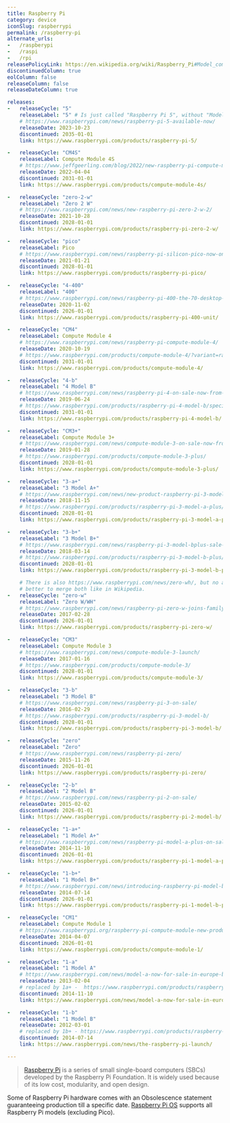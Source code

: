 ```yaml
---
title: Raspberry Pi
category: device
iconSlug: raspberrypi
permalink: /raspberry-pi
alternate_urls:
-   /raspberypi
-   /raspi
-   /rpi
releasePolicyLink: https://en.wikipedia.org/wiki/Raspberry_Pi#Model_comparison
discontinuedColumn: true
eolColumn: false
releaseColumn: false
releaseDateColumn: true

releases:
-   releaseCycle: "5"
    releaseLabel: "5" # Is just called "Raspberry Pi 5", without "Model B"
    # https://www.raspberrypi.com/news/raspberry-pi-5-available-now/
    releaseDate: 2023-10-23
    discontinued: 2035-01-01
    link: https://www.raspberrypi.com/products/raspberry-pi-5/

-   releaseCycle: "CM4S"
    releaseLabel: Compute Module 4S
    # https://www.jeffgeerling.com/blog/2022/new-raspberry-pi-compute-module-4s
    releaseDate: 2022-04-04
    discontinued: 2031-01-01
    link: https://www.raspberrypi.com/products/compute-module-4s/

-   releaseCycle: "zero-2-w"
    releaseLabel: "Zero 2 W"
    # https://www.raspberrypi.com/news/new-raspberry-pi-zero-2-w-2/
    releaseDate: 2021-10-28
    discontinued: 2028-01-01
    link: https://www.raspberrypi.com/products/raspberry-pi-zero-2-w/

-   releaseCycle: "pico"
    releaseLabel: Pico
    # https://www.raspberrypi.com/news/raspberry-pi-silicon-pico-now-on-sale/
    releaseDate: 2021-01-21
    discontinued: 2028-01-01
    link: https://www.raspberrypi.com/products/raspberry-pi-pico/

-   releaseCycle: "4-400"
    releaseLabel: "400"
    # https://www.raspberrypi.com/news/raspberry-pi-400-the-70-desktop-pc/
    releaseDate: 2020-11-02
    discontinued: 2026-01-01
    link: https://www.raspberrypi.com/products/raspberry-pi-400-unit/

-   releaseCycle: "CM4"
    releaseLabel: Compute Module 4
    # https://www.raspberrypi.com/news/raspberry-pi-compute-module-4/
    releaseDate: 2020-10-19
    # https://www.raspberrypi.com/products/compute-module-4/?variant=raspberry-pi-cm4001000
    discontinued: 2031-01-01
    link: https://www.raspberrypi.com/products/compute-module-4/

-   releaseCycle: "4-b"
    releaseLabel: "4 Model B"
    # https://www.raspberrypi.com/news/raspberry-pi-4-on-sale-now-from-35/
    releaseDate: 2019-06-24
    # https://www.raspberrypi.com/products/raspberry-pi-4-model-b/specifications/
    discontinued: 2031-01-01
    link: https://www.raspberrypi.com/products/raspberry-pi-4-model-b/

-   releaseCycle: "CM3+"
    releaseLabel: Compute Module 3+
    # https://www.raspberrypi.com/news/compute-module-3-on-sale-now-from-25/
    releaseDate: 2019-01-28
    # https://www.raspberrypi.com/products/compute-module-3-plus/
    discontinued: 2028-01-01
    link: https://www.raspberrypi.com/products/compute-module-3-plus/

-   releaseCycle: "3-a+"
    releaseLabel: "3 Model A+"
    # https://www.raspberrypi.com/news/new-product-raspberry-pi-3-model-a/
    releaseDate: 2018-11-15
    # https://www.raspberrypi.com/products/raspberry-pi-3-model-a-plus/
    discontinued: 2028-01-01
    link: https://www.raspberrypi.com/products/raspberry-pi-3-model-a-plus/

-   releaseCycle: "3-b+"
    releaseLabel: "3 Model B+"
    # https://www.raspberrypi.com/news/raspberry-pi-3-model-bplus-sale-now-35/
    releaseDate: 2018-03-14
    # https://www.raspberrypi.com/products/raspberry-pi-3-model-b-plus/
    discontinued: 2028-01-01
    link: https://www.raspberrypi.com/products/raspberry-pi-3-model-b-plus/

    # There is also https://www.raspberrypi.com/news/zero-wh/, but no associated product page, so
    # better to merge both like in Wikipedia.
-   releaseCycle: "zero-w"
    releaseLabel: "Zero W/WH"
    # https://www.raspberrypi.com/news/raspberry-pi-zero-w-joins-family/
    releaseDate: 2017-02-28
    discontinued: 2026-01-01
    link: https://www.raspberrypi.com/products/raspberry-pi-zero-w/

-   releaseCycle: "CM3"
    releaseLabel: Compute Module 3
    # https://www.raspberrypi.com/news/compute-module-3-launch/
    releaseDate: 2017-01-16
    # https://www.raspberrypi.com/products/compute-module-3/
    discontinued: 2028-01-01
    link: https://www.raspberrypi.com/products/compute-module-3/

-   releaseCycle: "3-b"
    releaseLabel: "3 Model B"
    # https://www.raspberrypi.com/news/raspberry-pi-3-on-sale/
    releaseDate: 2016-02-29
    # https://www.raspberrypi.com/products/raspberry-pi-3-model-b/
    discontinued: 2028-01-01
    link: https://www.raspberrypi.com/products/raspberry-pi-3-model-b/

-   releaseCycle: "zero"
    releaseLabel: "Zero"
    # https://www.raspberrypi.com/news/raspberry-pi-zero/
    releaseDate: 2015-11-26
    discontinued: 2026-01-01
    link: https://www.raspberrypi.com/products/raspberry-pi-zero/

-   releaseCycle: "2-b"
    releaseLabel: "2 Model B"
    # https://www.raspberrypi.com/news/raspberry-pi-2-on-sale/
    releaseDate: 2015-02-02
    discontinued: 2026-01-01
    link: https://www.raspberrypi.com/products/raspberry-pi-2-model-b/

-   releaseCycle: "1-a+"
    releaseLabel: "1 Model A+"
    # https://www.raspberrypi.com/news/raspberry-pi-model-a-plus-on-sale/
    releaseDate: 2014-11-10
    discontinued: 2026-01-01
    link: https://www.raspberrypi.com/products/raspberry-pi-1-model-a-plus/

-   releaseCycle: "1-b+"
    releaseLabel: "1 Model B+"
    # https://www.raspberrypi.com/news/introducing-raspberry-pi-model-b-plus/
    releaseDate: 2014-07-14
    discontinued: 2026-01-01
    link: https://www.raspberrypi.com/products/raspberry-pi-1-model-b-plus/

-   releaseCycle: "CM1"
    releaseLabel: Compute Module 1
    # https://www.raspberrypi.org/raspberry-pi-compute-module-new-product/
    releaseDate: 2014-04-07
    discontinued: 2026-01-01
    link: https://www.raspberrypi.com/products/compute-module-1/

-   releaseCycle: "1-a"
    releaseLabel: "1 Model A"
    # https://www.raspberrypi.com/news/model-a-now-for-sale-in-europe-buy-one-today/
    releaseDate: 2013-02-04
    # replaced by 1a+ -  https://www.raspberrypi.com/products/raspberry-pi-1-model-a-plus/
    discontinued: 2014-11-10
    link: https://www.raspberrypi.com/news/model-a-now-for-sale-in-europe-buy-one-today/

-   releaseCycle: "1-b"
    releaseLabel: "1 Model B"
    releaseDate: 2012-03-01
    # replaced by 1b+ - https://www.raspberrypi.com/products/raspberry-pi-1-model-b-plus/
    discontinued: 2014-07-14
    link: https://www.raspberrypi.com/news/the-raspberry-pi-launch/

---
```


> [Raspberry Pi](https://www.raspberrypi.com/) is a series of small single-board computers (SBCs)
> developed by the Raspberry Pi Foundation. It is widely used because of its low cost, modularity,
> and open design.

Some of Raspberry Pi hardware comes with an Obsolescence statement guaranteeing production till a
specific date. [Raspberry Pi OS](https://www.raspberrypi.com/software/operating-systems/) supports
all Raspberry Pi models (excluding Pico).
